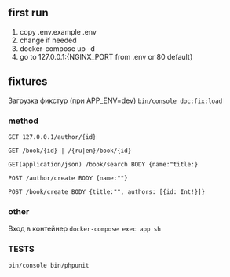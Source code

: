 ## first run
1. copy .env.example .env
2. change if needed
3. docker-compose up -d
4. go to 127.0.0.1:{NGINX_PORT from .env or 80 default}

## fixtures
Загрузка фикстур (при APP_ENV=dev)  ``bin/console doc:fix:load``


### method
`GET 127.0.0.1/author/{id}`

`GET /book/{id} | /{ru|en}/book/{id}`

`GET(application/json) /book/search BODY {name:"title:}`

`POST /author/create BODY {name:""}`

`POST /book/create BODY {title:"", authors: [{id: Int!}]}`


### other
Вход в контейнер ``docker-compose exec app sh``

### TESTS
``bin/console bin/phpunit``


